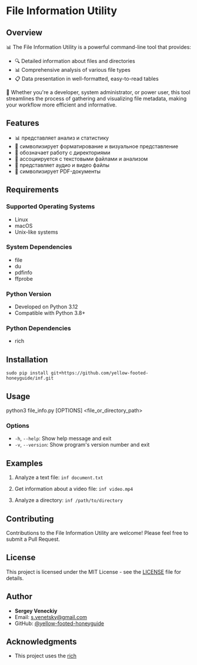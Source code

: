 # File Information Utility

## Overview

📊 The File Information Utility is a powerful command-line tool that provides:

- 🔍 Detailed information about files and directories
- 📊 Comprehensive analysis of various file types
- 📋 Data presentation in well-formatted, easy-to-read tables

🚀 Whether you're a developer, system administrator, or power user, this tool 
   streamlines the process of gathering and visualizing file metadata, making 
   your workflow more efficient and informative.

## Features
- 📊 представляет анализ и статистику<br>
- 🎨 символизирует форматирование и визуальное представление<br>
- 📁 обозначает работу с директориями<br>
- 📝 ассоциируется с текстовыми файлами и анализом<br>
- 🎵 представляет аудио и видео файлы<br>
- 📄 символизирует PDF-документы

## Requirements
### Supported Operating Systems
- Linux
- macOS
- Unix-like systems

### System Dependencies
- file
- du
- pdfinfo
- ffprobe

### Python Version
- Developed on Python 3.12
- Compatible with Python 3.8+

### Python Dependencies
- rich

## Installation
`
sudo pip install git+https://github.com/yellow-footed-honeyguide/inf.git
`

## Usage
python3 file_info.py [OPTIONS] <file_or_directory_path>

### Options
- `-h`, `--help`: Show help message and exit
- `-v`, `--version`: Show program's version number and exit

## Examples
1. Analyze a text file:
`inf document.txt`

2. Get information about a video file:
`inf video.mp4`

3. Analyze a directory:
`inf /path/to/directory`

## Contributing
Contributions to the File Information Utility are welcome! Please feel free to submit a Pull Request.

## License
This project is licensed under the MIT License - see the [LICENSE](LICENSE) file for details.

## Author
- **Sergey Veneckiy**
- Email: s.venetsky@gmail.com
- GitHub: [@yellow-footed-honeyguide](https://github.com/yellow-footed-honeyguide)

## Acknowledgments
- This project uses the [rich](https://github.com/willmcgugan/rich) 
